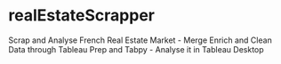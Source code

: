 # realEstateScrapper
Scrap and Analyse French Real Estate Market - Merge Enrich and Clean Data through Tableau Prep and Tabpy - Analyse it in Tableau Desktop
